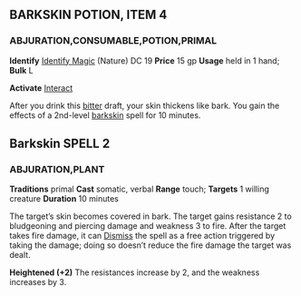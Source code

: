 ## BARKSKIN POTION, ITEM 4

### ABJURATION,CONSUMABLE,POTION,PRIMAL

**Identify** [Identify Magic](https://pf2easy.com/index.php?id=1234&name=barkskin#!) (Nature) DC 19
**Price** 15 gp
**Usage** held in 1 hand; **Bulk** L

**Activate** [Interact](https://pf2easy.com/index.php?id=1234&name=barkskin#!)

After you drink this [bitter](https://pf2easy.com/index.php?id=1234&name=barkskin#!) draft, your skin thickens like bark. You gain the effects of a 2nd-level [barkskin](https://pf2easy.com/index.php?id=1234&name=barkskin#!) spell for 10 minutes.

## Barkskin SPELL 2
### ABJURATION,PLANT

**Traditions** primal
**Cast** somatic, verbal
**Range** touch; **Targets** 1 willing creature
**Duration** 10 minutes

The target’s skin becomes covered in bark. The target gains resistance 2 to bludgeoning and piercing damage and weakness 3 to fire. After the target takes fire damage, it can [Dismiss](https://pf2easy.com/index.php?id=1234&name=barkskin#!) the spell as a free action triggered by taking the damage; doing so doesn’t reduce the fire damage the target was dealt.

**Heightened (+2)** The resistances increase by 2, and the weakness increases by 3.